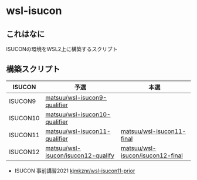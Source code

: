# wsl-isucon

## これはなに

ISUCONの環境をWSL2上に構築するスクリプト

## 構築スクリプト

| ISUCON | 予選 | 本選 |
| --- | --- | --- |
| ISUCON9 | [matsuu/wsl-isucon9-qualifier](https://github.com/matsuu/wsl-isucon9-qualifier) | |
| ISUCON10 | [matsuu/wsl-isucon10-qualifier](https://github.com/matsuu/wsl-isucon10-qualifier) | |
| ISUCON11 | [matsuu/wsl-isucon11-qualifier](https://github.com/matsuu/wsl-isucon11-qualifier) | [matsuu/wsl-isucon11-final](https://github.com/matsuu/wsl-isucon11-final) |
| ISUCON12 | [matsuu/wsl-isucon/isucon12-qualify](https://github.com/matsuu/wsl-isucon/blob/main/isucon12-qualify) | [matsuu/wsl-isucon/isucon12-final](https://github.com/matsuu/wsl-isucon/blob/main/isucon12-final) |

* ISUCON 事前講習2021 [kjmkznr/wsl-isucon11-prior](https://github.com/kjmkznr/wsl-isucon11-prior)
